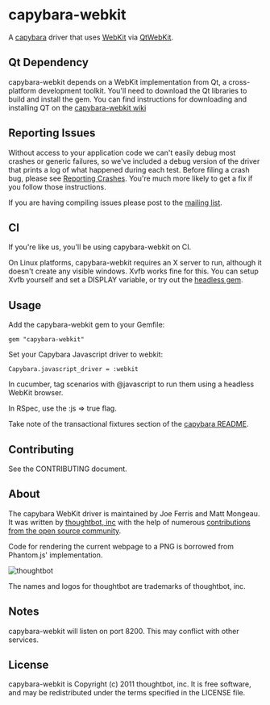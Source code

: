 capybara-webkit
===============

A [capybara](https://github.com/jnicklas/capybara) driver that uses [WebKit](http://webkit.org) via [QtWebKit](http://doc.qt.nokia.com/4.7/qtwebkit.html).

Qt Dependency
-------------

capybara-webkit depends on a WebKit implementation from Qt, a cross-platform
development toolkit. You'll need to download the Qt libraries to build and
install the gem. You can find instructions for downloading and installing QT on
the [capybara-webkit wiki](https://github.com/thoughtbot/capybara-webkit/wiki/Installing-QT)

Reporting Issues
----------------

Without access to your application code we can't easily debug most crashes or
generic failures, so we've included a debug version of the driver that prints a
log of what happened during each test. Before filing a crash bug, please see
[Reporting Crashes](https://github.com/thoughtbot/capybara-webkit/wiki/Reporting-Crashes).
You're much more likely to get a fix if you follow those instructions.

If you are having compiling issues please post to the [mailing list](http://groups.google.com/group/capybara-webkit).

CI
--

If you're like us, you'll be using capybara-webkit on CI.

On Linux platforms, capybara-webkit requires an X server to run, although it doesn't create any visible windows. Xvfb works fine for this. You can setup Xvfb yourself and set a DISPLAY variable, or try out the [headless gem](https://github.com/leonid-shevtsov/headless).

Usage
-----

Add the capybara-webkit gem to your Gemfile:

    gem "capybara-webkit"

Set your Capybara Javascript driver to webkit:

    Capybara.javascript_driver = :webkit

In cucumber, tag scenarios with @javascript to run them using a headless WebKit browser.

In RSpec, use the :js => true flag.

Take note of the transactional fixtures section of the [capybara README](https://github.com/jnicklas/capybara/blob/master/README.md).

Contributing
------------

See the CONTRIBUTING document.

About
-----

The capybara WebKit driver is maintained by Joe Ferris and Matt Mongeau. It was written by [thoughtbot, inc](http://thoughtbot.com/community) with the help of numerous [contributions from the open source community](https://github.com/thoughtbot/capybara-webkit/contributors).

Code for rendering the current webpage to a PNG is borrowed from Phantom.js' implementation.

![thoughtbot](http://thoughtbot.com/images/tm/logo.png)

The names and logos for thoughtbot are trademarks of thoughtbot, inc.

Notes
-----

capybara-webkit will listen on port 8200. This may conflict with other services.

License
-------

capybara-webkit is Copyright (c) 2011 thoughtbot, inc. It is free software, and may be redistributed under the terms specified in the LICENSE file.
